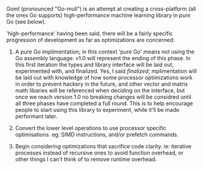 Goml (pronounced "Go-mull") is an attempt at creating a cross-platform (all the ones Go supports) high-performance machine learning library in *pure* Go (see below).

'high-performance' having been said, there will be a fairly specific progression of development as far as optimizations are concerned:

1. A pure Go implimentation; in this context 'pure Go' means not using the Go assembly language. v1.0 will represent the ending of this phase. In this first iteration the types and library interface will be laid out, experimented with, and finalized. Yes, I said *finalized*; mplimentation will be laid out with knowledge of how some processor optimizations work in order to prevent hackery in the future, and other vector and matrix math libaries will be referenced when deciding on the interface, but once we reach version 1.0 no breaking changes will be considred until all three phases have completed a full round. This is to help encourage people to start using this library to experiment, while it'll be made performant later.

2. Convert the lower level operations to use processor specific optimisations. eg: SIMD instructions, and/or prefetch commands.

3. Begin considering optimizations that sacrifice code clarity. ie: iterative processes instead of recursive ones to avoid function overhead, or other things I can't think of to remove runtime overhead.
